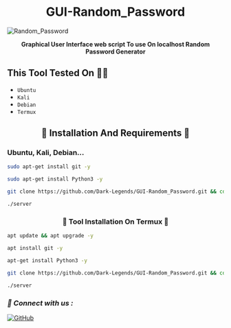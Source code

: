 <h1 align="center">GUI-Random_Password</h1>

![Random_Password](https://github.com/Dark-Legends/GUI-Random_Password/assets/142109781/bd1bfe17-00e4-4080-a1d6-b1849f0b6ea7)

<b><p align="center">Graphical User Interface web script To use On localhost Random Password Generator</p></b>

<h2>This Tool Tested On 👨‍💻</h2>

- ` Ubuntu `
- ` Kali `
- ` Debian `
- ` Termux `

<h2 align="center">🔰 Installation And Requirements 🔰</h2>
 <h3>Ubuntu, Kali, Debian...</h3>

```bash
sudo apt-get install git -y
```

```bash
sudo apt-get install Python3 -y
```

```bash
git clone https://github.com/Dark-Legends/GUI-Random_Password.git && cd GUI-Random_Password
```

```bash
./server
```
<h3 align="center">🔰 Tool Installation On Termux 🔰</h3>

```bash
apt update && apt upgrade -y
```

```bash
apt install git -y
```


```bash
apt-get install Python3 -y
```


```bash
git clone https://github.com/Dark-Legends/GUI-Random_Password.git && cd GUI-Random_Password
```

```bash
./server
```

<h3><b><i>📡 Connect with us :</i></b></h3>



[![GitHub](https://img.shields.io/badge/GitHub-Profile-black?style=flat-square&logo=github)](https://github.com/Dark-Legends)
